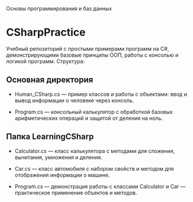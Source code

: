Основы программирования
и баз данных


#   CSharpPractice

Учебный репозиторий с простыми примерами программ на C#, демонстрирующими базовые принципы ООП, работы с консолью и логикой программ.
Структура:
##   Основная директория

-    Human_CSharp.cs — пример классов и работы с объектами: ввод и вывод информации о человеке через консоль.

-    Program.cs — консольный калькулятор с обработкой базовых арифметических операций и защитой от деления на ноль.

##   Папка LearningCSharp

-    Calculator.cs — класс калькулятора с методами для сложения, вычитания, умножения и деления.

-    Car.cs — класс автомобиля с набором свойств и методом для отображения информации о машине.

-    Program.cs — демонстрация работы с классами Calculator и Car — практическое применение объектов и методов.
